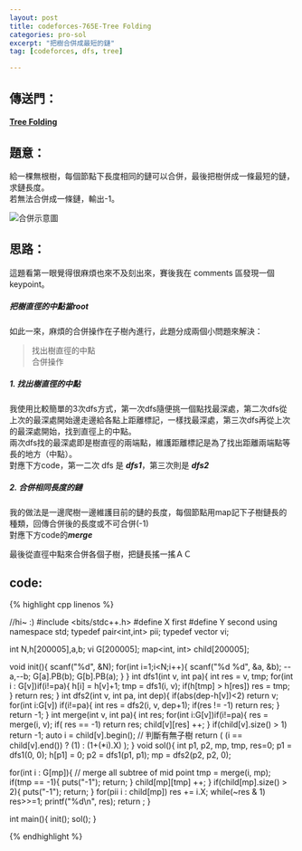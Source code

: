 ```yaml
---
layout: post
title: codeforces-765E-Tree Folding
categories: pro-sol
excerpt: "把樹合併成最短的鏈"
tag: [codeforces, dfs, tree]

---
```


## 傳送門：

#### [Tree Folding](http://codeforces.com/contest/765/problem/E)

## 題意：

給一棵無根樹，每個節點下長度相同的鏈可以合併，最後把樹併成一條最短的鏈，求鏈長度。    
若無法合併成一條鏈，輸出-1。    

![合併示意圖](http://codeforces.com/predownloaded/fa/f3/faf342095cfdb6f566d6fed24d5c0b2dbf924d49.png)    

## 思路：

這題看第一眼覺得很麻煩也來不及刻出來，賽後我在 comments 區發現一個 keypoint。    
    
##### 把樹直徑的中點當root    

如此一來，麻煩的合併操作在子樹內進行，此題分成兩個小問題來解決：    
> 找出樹直徑的中點    
> 合併操作    

##### 1. 找出樹直徑的中點    

我使用比較簡單的3次dfs方式，第一次dfs隨便挑一個點找最深處，第二次dfs從上次的最深處開始邊走邊給各點上距離標記，一樣找最深處，第三次dfs再從上次的最深處開始，找到直徑上的中點。    
兩次dfs找的最深處即是樹直徑的兩端點，維護距離標記是為了找出距離兩端點等長的地方（中點）。     
對應下方code，第一二次 dfs 是 ***dfs1***，第三次則是 ***dfs2***

##### 2. 合併相同長度的鏈    

我的做法是一邊爬樹一邊維護目前的鏈的長度，每個節點用map記下子樹鏈長的種類，回傳合併後的長度或不可合併(-1)    
對應下方code的***merge***    

最後從直徑中點來合併各個子樹，把鏈長搖一搖ＡＣ    

## code:

{% highlight cpp linenos %}

//hi~ :)
#include <bits/stdc++.h>
#define X first
#define Y second
using namespace std;
typedef pair<int,int> pii;
typedef vector<int> vi;

int N,h[200005],a,b;
vi G[200005];
map<int, int> child[200005];

void init(){
  scanf("%d", &N);
  for(int i=1;i<N;i++){
    scanf("%d %d", &a, &b);
    --a,--b;
    G[a].PB(b);
    G[b].PB(a);
  }
}
int dfs1(int v, int pa){
  int res = v, tmp;
  for(int i : G[v])if(i!=pa){
    h[i] = h[v]+1;
    tmp = dfs1(i, v);
    if(h[tmp] > h[res])
      res = tmp;
  }
  return res;
}
int dfs2(int v, int pa, int dep){
  if(abs(dep-h[v])<2)
    return v;
  for(int i:G[v]) if(i!=pa){
    int res = dfs2(i, v, dep+1);
    if(res != -1) return res;
  }
  return -1;
}
int merge(int v, int pa){
  int res;
  for(int i:G[v])if(i!=pa){
    res = merge(i, v);
    if( res == -1) return res;
    child[v][res] ++;
  }
  if(child[v].size() > 1) return -1;
  auto i = child[v].begin();	// 判斷有無子樹
  return ( (i == child[v].end()) ? (1) : (1+(*i).X) );
}
void sol(){
  int p1, p2, mp, tmp, res=0;
  p1 = dfs1(0, 0);
  h[p1] = 0;
  p2 = dfs1(p1, p1);
  mp = dfs2(p2, p2, 0);

  for(int i : G[mp]){ // merge all subtree of mid point
    tmp = merge(i, mp);
    if(tmp == -1){
      puts("-1");
      return;
    }
    child[mp][tmp] ++;
  }
  if(child[mp].size() > 2){
    puts("-1");
    return;
  }
  for(pii i : child[mp])
    res += i.X;
  while(~res & 1) res>>=1;
  printf("%d\n", res);
  return ;
}

int main(){
  init();
  sol();
}

{% endhighlight %}
